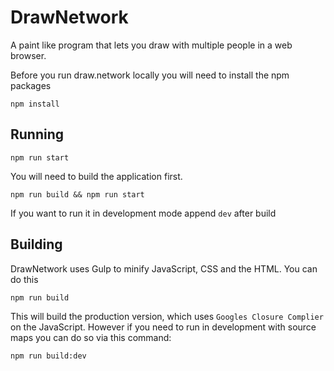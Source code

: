 # DrawNetwork
A paint like program that lets you draw with multiple people in a web browser.

Before you run draw.network locally you will need to install the npm packages
```
npm install
```

## Running
```
npm run start
```

You will need to build the application first. 

```
npm run build && npm run start
```
If you want to run it in development mode append `dev` after build

## Building
DrawNetwork uses Gulp to minify JavaScript, CSS and the HTML. You can do this
```
npm run build
```

This will build the production version, which uses `Googles Closure Complier` on the JavaScript. However if you need to run in development with source maps you can do so via this command:
```
npm run build:dev 
```
